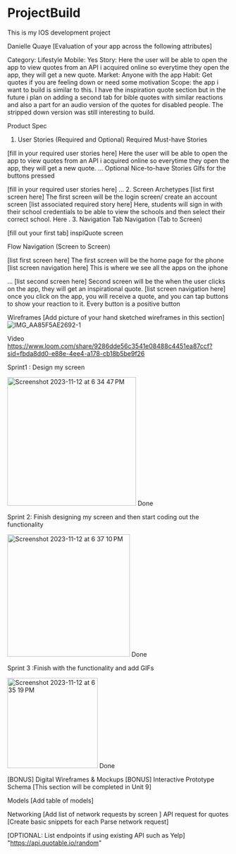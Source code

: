 # ProjectBuild
This is my IOS development project

Danielle Quaye
[Evaluation of your app across the following attributes]

Category: Lifestyle
Mobile: Yes
Story: Here the user will be able to open the app to view quotes from an API i acquired online so everytime they open the app, they will get a new quote.
Market: Anyone with the app
Habit: Get quotes if you are feeling down or need some motivation
Scope: the app i want to build is similar to this. I have the inspiration quote section but in the future i plan on adding a second tab for bible quotes with similar reactions and also a part for an audio version of the quotes for disabled people. The stripped down version was still interesting to build. 

Product Spec
1. User Stories (Required and Optional)
Required Must-have Stories

[fill in your required user stories here]
Here the user will be able to open the app to view quotes from an API i acquired online so everytime they open the app, they will get a new quote.
...
Optional Nice-to-have Stories
GIfs for the buttons pressed

[fill in your required user stories here]
...
2. Screen Archetypes
[list first screen here]
The first screen will be the login screen/ create an account screen 
[list associated required story here]
Here, students will sign in with their school credentials to be able to view the schools and then select their correct school. Here 
.
3. Navigation
Tab Navigation (Tab to Screen)

[fill out your first tab]
inspiQuote screen


Flow Navigation (Screen to Screen)

[list first screen here]
The first screen will be the home page for the phone
[list screen navigation here]
This is where we see all the apps on the iphone

...
[list second screen here]
Second screen will be the when the user clicks on the app, they will get an inspirational quote.
[list screen navigation here]
once you click on the app, you will receive a quote, and you can tap buttons to show your reaction to it. Every button is a positive button


Wireframes
[Add picture of your hand sketched wireframes in this section] 
![IMG_AA85F5AE2692-1](https://github.com/Okailey/ProjectBuild/assets/124476464/5eb2a35e-350f-42eb-8e23-1c141fd23d05)


Video
https://www.loom.com/share/9286dde56c3541e08488c4451ea87ccf?sid=fbda8dd0-e88e-4ee4-a178-cb18b5be9f26


Sprint1 : Design my screen

<img width="292" alt="Screenshot 2023-11-12 at 6 34 47 PM" src="https://github.com/Okailey/ProjectBuild/assets/124476464/1dd84c7a-04fc-4b29-849c-bb4b8887f79a"> Done

Sprint 2: Finish designing my screen and then start coding out the functionality

<img width="278" alt="Screenshot 2023-11-12 at 6 37 10 PM" src="https://github.com/Okailey/ProjectBuild/assets/124476464/f0e3c04b-3a57-4974-a1a8-0638bf8f7a14"> Done

Sprint 3 :Finish with the functionality and add GIFs

<img width="205" alt="Screenshot 2023-11-12 at 6 35 19 PM" src="https://github.com/Okailey/ProjectBuild/assets/124476464/12103e67-19fb-4e61-810b-9fb8e724450f"> Done


[BONUS] Digital Wireframes & Mockups
[BONUS] Interactive Prototype
Schema
[This section will be completed in Unit 9]

Models
[Add table of models]

Networking
[Add list of network requests by screen ]
API request for quotes
[Create basic snippets for each Parse network request]

[OPTIONAL: List endpoints if using existing API such as Yelp]
"https://api.quotable.io/random"
